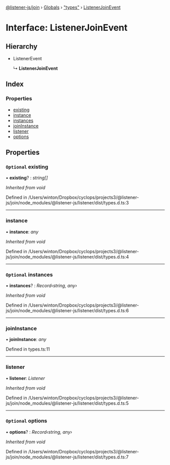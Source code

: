 [@listener-js/join](../README.md) › [Globals](../globals.md) › ["types"](../modules/_types_.md) › [ListenerJoinEvent](_types_.listenerjoinevent.md)

# Interface: ListenerJoinEvent

## Hierarchy

* ListenerEvent

  ↳ **ListenerJoinEvent**

## Index

### Properties

* [existing](_types_.listenerjoinevent.md#optional-existing)
* [instance](_types_.listenerjoinevent.md#instance)
* [instances](_types_.listenerjoinevent.md#optional-instances)
* [joinInstance](_types_.listenerjoinevent.md#joininstance)
* [listener](_types_.listenerjoinevent.md#listener)
* [options](_types_.listenerjoinevent.md#optional-options)

## Properties

### `Optional` existing

• **existing**? : *string[]*

*Inherited from void*

Defined in /Users/winton/Dropbox/cyclops/projects3/@listener-js/join/node_modules/@listener-js/listener/dist/types.d.ts:3

___

###  instance

• **instance**: *any*

*Inherited from void*

Defined in /Users/winton/Dropbox/cyclops/projects3/@listener-js/join/node_modules/@listener-js/listener/dist/types.d.ts:4

___

### `Optional` instances

• **instances**? : *Record‹string, any›*

*Inherited from void*

Defined in /Users/winton/Dropbox/cyclops/projects3/@listener-js/join/node_modules/@listener-js/listener/dist/types.d.ts:6

___

###  joinInstance

• **joinInstance**: *any*

Defined in types.ts:11

___

###  listener

• **listener**: *Listener*

*Inherited from void*

Defined in /Users/winton/Dropbox/cyclops/projects3/@listener-js/join/node_modules/@listener-js/listener/dist/types.d.ts:5

___

### `Optional` options

• **options**? : *Record‹string, any›*

*Inherited from void*

Defined in /Users/winton/Dropbox/cyclops/projects3/@listener-js/join/node_modules/@listener-js/listener/dist/types.d.ts:7

